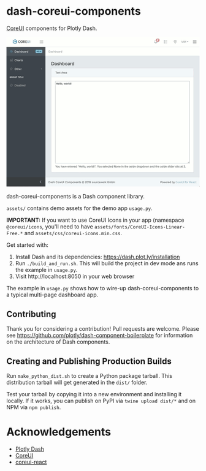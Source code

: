 # dash-coreui-components

[CoreUI](https://coreui.io) components for Plotly Dash.

![](demo.gif)

dash-coreui-components is a Dash component library.

`assets/` contains demo assets for the demo app `usage.py`.

**IMPORTANT:** If you want to use CoreUI Icons in your app (namespace `@coreui/icons`, you'll need to have `assets/fonts/CoreUI-Icons-Linear-Free.*` and `assets/css/coreui-icons.min.css`.

Get started with:
1. Install Dash and its dependencies: https://dash.plot.ly/installation
2. Run `./build_and_run.sh`. This will build the project in dev mode ans runs the example in `usage.py`.
3. Visit http://localhost:8050 in your web browser

The example in `usage.py` shows how to wire-up dash-coreui-components to a typical multi-page dashboard app.


## Contributing

Thank you for considering a contribution!
Pull requests are welcome.
Please see https://github.com/plotly/dash-component-boilerplate for information on the architecture of Dash components.


## Creating and Publishing Production Builds

Run `make_python_dist.sh` to create a Python package tarball.
This distribution tarball will get generated in the `dist/` folder.

Test your tarball by copying it into a new environment and installing it locally.
If it works, you can publish on PyPI via `twine upload dist/*` and on NPM via `npm publish`.


# Acknowledgements

* [Plotly Dash](https://plot.ly/products/dash/)
* [CoreUI](https://coreui.io)
* [coreui-react](https://github.com/coreui/coreui-react)

